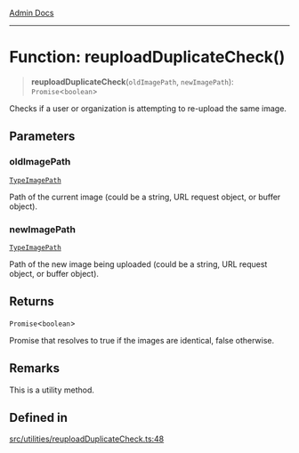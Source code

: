 [Admin Docs](/)

***

# Function: reuploadDuplicateCheck()

> **reuploadDuplicateCheck**(`oldImagePath`, `newImagePath`): `Promise`\<`boolean`\>

Checks if a user or organization is attempting to re-upload the same image.

## Parameters

### oldImagePath

[`TypeImagePath`](../type-aliases/TypeImagePath.md)

Path of the current image (could be a string, URL request object, or buffer object).

### newImagePath

[`TypeImagePath`](../type-aliases/TypeImagePath.md)

Path of the new image being uploaded (could be a string, URL request object, or buffer object).

## Returns

`Promise`\<`boolean`\>

Promise that resolves to true if the images are identical, false otherwise.

## Remarks

This is a utility method.

## Defined in

[src/utilities/reuploadDuplicateCheck.ts:48](https://github.com/Suyash878/talawa-api/blob/cfd688207611ba245c99edd8dbaccb2cdbf6a043/src/utilities/reuploadDuplicateCheck.ts#L48)
